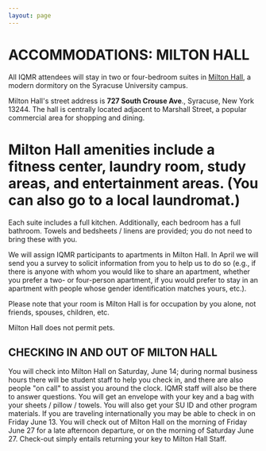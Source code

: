 ```yaml
---
layout: page
---
```


ACCOMMODATIONS: MILTON HALL 
===========================

All IQMR attendees will stay in two or four-bedroom suites in [Milton Hall](https://housingmealplans.syr.edu/residential-facilities/apartment-housing/milton-hall/), a modern dormitory on the Syracuse University campus.

Milton Hall's street address is **727 South Crouse Ave**., Syracuse, New York 13244. The hall is centrally located adjacent to Marshall Street, a popular commercial area for shopping and dining.

# Milton Hall amenities include a fitness center, laundry room, study areas, and entertainment areas. (You can also go to a local laundromat.) 
Each suite includes a full kitchen. Additionally, each bedroom has a full bathroom. Towels and bedsheets / linens are provided; you do not need to bring these with you.

We will assign IQMR participants to apartments in Milton Hall. In April we will send you a survey to solicit information from you to help us to do so (e.g., if there is anyone with whom you would like to share an apartment, whether you prefer a two- or four-person apartment, if you would prefer to stay in an apartment with people whose gender identification matches yours, etc.).

Please note that your room is Milton Hall is for occupation by you alone, not friends, spouses, children, etc.

Milton Hall does not permit pets.

CHECKING IN AND OUT OF MILTON HALL 
----------------------------------

You will check into Milton Hall on Saturday, June 14; during normal business hours there will be student staff to help you check in, and there are also people "on call" to assist you around the clock. IQMR staff will also be there to answer questions. You will get an envelope with your key and a bag with your sheets / pillow / towels. You will also get your SU ID and other program materials. If you are traveling internationally you may be able to check in on Friday June 13. You will check out of Milton Hall on the morning of Friday June 27 for a late afternoon departure, or on the morning of Saturday June 27. Check-out simply entails returning your key to Milton Hall Staff.
